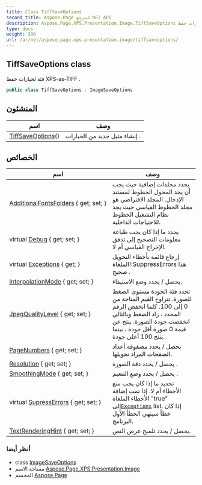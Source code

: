 ```yaml
---
title: Class TiffSaveOptions
second_title: Aspose.Page لمرجع NET API
description: Aspose.Page.XPS.Presentation.Image.TiffSaveOptions فصل. فئة لخيارات حفظ XPSasTIFF .
type: docs
weight: 390
url: /ar/net/aspose.page.xps.presentation.image/tiffsaveoptions/
---
```

## TiffSaveOptions class

فئة لخيارات حفظ XPS-as-TIFF .

```csharp
public class TiffSaveOptions : ImageSaveOptions
```

## المنشئون

| اسم | وصف |
| --- | --- |
| [TiffSaveOptions](tiffsaveoptions/)() | إنشاء مثيل جديد من الخيارات . |

## الخصائص

| اسم | وصف |
| --- | --- |
| [AdditionalFontsFolders](../../aspose.page/saveoptions/additionalfontsfolders/) { get; set; } | يحدد مجلدات إضافية حيث يجب أن يجد المحول الخطوط لمستند الإدخال. المجلد الافتراضي هو مجلد الخطوط القياسي حيث يجد نظام التشغيل الخطوط للاحتياجات الداخلية. |
| virtual [Debug](../../aspose.page/saveoptions/debug/) { get; set; } | يحدد ما إذا كان يجب طباعة معلومات التصحيح إلى تدفق الإخراج القياسي أم لا. |
| virtual [Exceptions](../../aspose.page/saveoptions/exceptions/) { get; } | إرجاع قائمة بأخطاء التحويل الملغاة!:SuppressErrors هذا صحيح . |
| [InterpolationMode](../../aspose.page.xps.presentation.image/imagesaveoptions/interpolationmode/) { get; set; } | يحصل / يحدد وضع الاستيفاء. |
| [JpegQualityLevel](../../aspose.page/saveoptions/jpegqualitylevel/) { get; set; } | تحدد فئة الجودة مستوى الضغط للصورة. تتراوح القيم المتاحة من 0 إلى 100. كلما انخفض الرقم المحدد ، زاد الضغط وبالتالي انخفضت جودة الصورة. ينتج عن قيمة 0 صورة أقل جودة ، بينما ينتج 100 أعلى جودة. |
| [PageNumbers](../../aspose.page.xps.presentation.image/imagesaveoptions/pagenumbers/) { get; set; } | يحصل / يحدد مصفوفة أعداد الصفحات المراد تحويلها. |
| [Resolution](../../aspose.page.xps.presentation.image/imagesaveoptions/resolution/) { get; set; } | يحصل / يحدد دقة الصورة . |
| [SmoothingMode](../../aspose.page.xps.presentation.image/imagesaveoptions/smoothingmode/) { get; set; } | يحصل / يحدد وضع التنعيم . |
| virtual [SupressErrors](../../aspose.page/saveoptions/supresserrors/) { get; set; } | تحديد ما إذا كان يجب منع الأخطاء أم لا. إذا تمت إضافة الأخطاء الملغاة "true" إلى[`Exceptions`](../../aspose.page/saveoptions/exceptions/) list. إذا كان خطأ سينهي الخطأ الأول البرنامج. |
| [TextRenderingHint](../../aspose.page.xps.presentation.image/imagesaveoptions/textrenderinghint/) { get; set; } | يحصل / يحدد تلميح عرض النص. |

### أنظر أيضا

* class [ImageSaveOptions](../imagesaveoptions/)
* مساحة الاسم [Aspose.Page.XPS.Presentation.Image](../../aspose.page.xps.presentation.image/)
* المجسم [Aspose.Page](../../)



